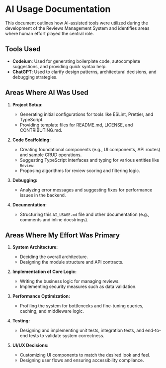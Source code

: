 # AI Usage Documentation

This document outlines how AI-assisted tools were utilized during the development of the Reviews Management System and identifies areas where human effort played the central role.

## Tools Used

- **Codeium**: Used for generating boilerplate code, autocomplete suggestions, and providing quick syntax help.
- **ChatGPT**: Used to clarify design patterns, architectural decisions, and debugging strategies.

## Areas Where AI Was Used

1. **Project Setup:**
    - Generating initial configurations for tools like ESLint, Prettier, and TypeScript.
    - Providing template files for README.md, LICENSE, and CONTRIBUTING.md.

2. **Code Scaffolding:**
    - Creating foundational components (e.g., UI components, API routes) and sample CRUD operations.
    - Suggesting TypeScript interfaces and typing for various entities like `Review`.
    - Proposing algorithms for review scoring and filtering logic.

3. **Debugging:**
    - Analyzing error messages and suggesting fixes for performance issues in the backend.

4. **Documentation:**
    - Structuring this `AI_USAGE.md` file and other documentation (e.g., comments and inline docstrings).

## Areas Where My Effort Was Primary

1. **System Architecture:**
    - Deciding the overall architecture.
    - Designing the module structure and API contracts.

2. **Implementation of Core Logic:**
    - Writing the business logic for managing reviews.
    - Implementing security measures such as data validation.

3. **Performance Optimization:**
    - Profiling the system for bottlenecks and fine-tuning queries, caching, and middleware logic.

4. **Testing:**
    - Designing and implementing unit tests, integration tests, and end-to-end tests to validate system correctness.

5. **UI/UX Decisions:**
    - Customizing UI components to match the desired look and feel.
    - Designing user flows and ensuring accessibility compliance.
